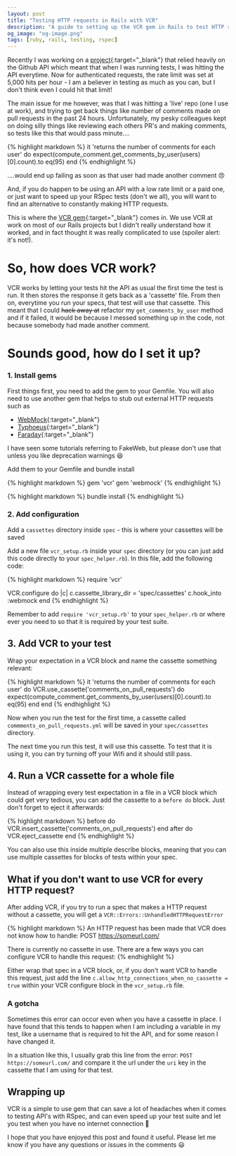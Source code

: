 ```yaml
---
layout: post
title: "Testing HTTP requests in Rails with VCR"
description: "A guide to setting up the VCR gem in Rails to test HTTP requests"
og_image: "og-image.png"
tags: [ruby, rails, testing, rspec]
---
```


Recently I was working on a [project](https://github.com/katebeavis/pr-hero/){:target="_blank"} that relied heavily on the Github API which meant that when I was running tests, I was hitting the API everytime. Now for authenticated requests, the rate limit was set at 5,000 hits per hour - I am a believer in testing as much as you can, but I don't think even I could hit that limit!

The main issue for me however, was that I was hitting a 'live' repo (one I use at work), and trying to get back things like number of comments made on pull requests in the past 24 hours. Unfortunately, my pesky colleagues kept on doing silly things like reviewing each others PR's and making comments, so tests like this that would pass minute....

{% highlight markdown %}
it 'returns the number of comments for each user' do
  expect(compute_comment.get_comments_by_user(users)[0].count).to eq(95)
end
{% endhighlight %}

....would end up failing as soon as that user had made another comment :angry:

And, if you do happen to be using an API with a low rate limit or a paid one, or just want to speed up your RSpec tests (don't we all), you will want to find an alternative to constantly making HTTP requests.

This is where the [VCR gem](https://github.com/vcr/vcr){:target="_blank"} comes in. We use VCR at work on most of our Rails projects but I didn't really understand how it worked, and in fact thought it was really complicated to use (spoiler alert: it's not!).

# So, how does VCR work?

VCR works by letting your tests hit the API as usual the first time the test is run. It then stores the response it gets back as a 'cassette' file. From then on, everytime you run your specs, that test will use that cassette. This meant that I could ~~hack away at~~ refactor my ``get_comments_by_user`` method and if it failed, it would be because I messed something up in the code, not because somebody had made another comment.

# Sounds good, how do I set it up?<br />
### 1. Install gems

First things first, you need to add the gem to your Gemfile. You will also need to use another gem that helps to stub out external HTTP requests such as

* [WebMock](https://github.com/bblimke/webmock){:target="_blank"}
* [Typhoeus](https://github.com/typhoeus/typhoeus){:target="_blank"}
* [Faraday](https://github.com/lostisland/faraday){:target="_blank"}

I have seen some tutorials referring to FakeWeb, but please don't use that unless you like deprecation warnings :satisfied:

Add them to your Gemfile and bundle install

{% highlight markdown %}
gem 'vcr'
gem 'webmock'
{% endhighlight %}

{% highlight markdown %}
bundle install
{% endhighlight %}

### 2. Add configuration

Add a ``cassettes`` directory inside ``spec`` - this is where your cassettes will be saved

Add a new file ``vcr_setup.rb`` inside your ``spec`` directory (or you can just add this code directly to your ``spec_helper.rb``). In this file, add the following code:

{% highlight markdown %}
require 'vcr'

VCR.configure do |c|
  c.cassette_library_dir = 'spec/cassettes'
  c.hook_into :webmock
end
{% endhighlight %}

Remember to add ``require 'vcr_setup.rb'`` to your ``spec_helper.rb`` or where ever you need to so that it is required by your test suite.

## 3. Add VCR to your test

Wrap your expectation in a VCR block and name the cassette something relevant:

{% highlight markdown %}
it 'returns the number of comments for each user' do
  VCR.use_cassette('comments_on_pull_requests') do
    expect(compute_comment.get_comments_by_user(users)[0].count).to eq(95)
  end
end
{% endhighlight %}

Now when you run the test for the first time, a cassette called ``commments_on_pull_requests.yml`` will be saved in your ``spec/cassettes`` directory.

The next time you run this test, it will use this cassette. To test that it is using it, you can try turning off your Wifi and it should still pass.

## 4. Run a VCR cassette for a whole file

Instead of wrapping every test expectation in a file in a VCR block which could get very tedious, you can add the cassette to a ``before do`` block. Just don't forget to eject it afterwards:

{% highlight markdown %}
before do
  VCR.insert_cassette('comments_on_pull_requests')
end
after do
  VCR.eject_cassette
end
{% endhighlight %}

You can also use this inside multiple describe blocks, meaning that you can use multiple cassettes for blocks of tests within your spec.

## What if you don't want to use VCR for every HTTP request?

After adding VCR, if you try to run a spec that makes a HTTP request without a cassette, you will get a ``VCR::Errors::UnhandledHTTPRequestError``

{% highlight markdown %}
An HTTP request has been made that VCR does not know how to handle:
  POST https://someurl.com/
     
 There is currently no cassette in use. There are a few ways
 you can configure VCR to handle this request:
{% endhighlight %}

Either wrap that spec in a VCR block, or, if you don't want VCR to handle this request, just add the line ``c.allow_http_connections_when_no_cassette = true`` within your VCR configure block in the ``vcr_setup.rb`` file.

### A gotcha

Sometimes this error can occur even when you have a cassette in place. I have found that this tends to happen when I am including a variable in my test, like a username that is required to hit the API, and for some reason I have changed it.

In a situation like this, I usually grab this line from the error: ``POST https://someurl.com/`` and compare it the url under the ``uri`` key in the cassette that I am using for that test.

## Wrapping up

VCR is a simple to use gem that can save a lot of headaches when it comes to testing API's with RSpec, and can even speed up your test suite and let you test when you have no internet connection :tada:

I hope that you have enjoyed this post and found it useful. Please let me know if you have any questions or issues in the comments :smiley:

